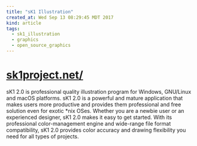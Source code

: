 ```yaml
---
title: "sK1 Illustration"
created_at: Wed Sep 13 08:29:45 MDT 2017
kind: article
tags:
  - sk1_illustration
  - graphics
  - open_source_graphics
---
```


<h1>
  <a href="https://sk1project.net/" target="_blank">sk1project.net/</a>
</h1>

sK1 2.0 is professional quality illustration program for Windows,
GNU/Linux and macOS platforms. sK1 2.0 is a powerful and mature
application that makes users more productive and provides them
professional and free solution even for exotic *nix OSes. Whether you are
a newbie user or an experienced designer, sK1 2.0 makes it easy to get
started. With its professional color-management engine and wide-range
file format compatibility, sK1 2.0 provides color accuracy and drawing
flexibility you need for all types of projects.

<!--
html boilerplate
<a href="" target="_blank"></a>
<a name=""></a>
<img src="" width="400px">
<ul>
  <li></li>
</ul>
<pre>
</pre>
<pre><code>
</code></pre>
<math xmlns='http://www.w3.org/1998/Math/MathML' display='block'>
</math>
-->
